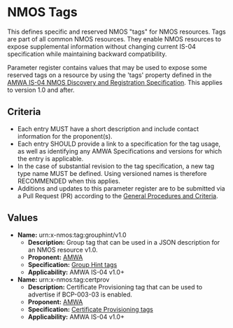 # NMOS Tags

This defines specific and reserved NMOS "tags" for NMOS resources. Tags are part of all common NMOS resources.  They enable NMOS resources to expose supplemental information without changing current IS-04 specification while maintaining backward compatibility.

Parameter register contains values that may be used to expose some reserved tags on a resource by using the 'tags' property defined in the [AMWA IS-04 NMOS Discovery and Registration Specification](https://github.com/AMWA-TV/nmos-discovery-registration).  This applies to version 1.0 and after.

## Criteria

- Each entry MUST have a short description and include contact information for the proponent(s).
- Each entry SHOULD provide a link to a specification for the tag usage, as well as identifying any AMWA Specifications and versions for which the entry is applicable.
- In the case of substantial revision to the tag specification, a new tag type name MUST be defined. Using versioned names is therefore RECOMMENDED when this applies.
- Additions and updates to this parameter register are to be submitted via a Pull Request (PR) according to the [General Procedures and Criteria](../common/).

## Values

- **Name:** urn:x-nmos:tag:grouphint/v1.0
  - **Description:** Group tag that can be used in a JSON description for an NMOS resource v1.0.
  - **Proponent:** [AMWA](https://github.com/AMWA-TV/)
  - **Specification:** [Group Hint tags](grouphint.md)
  - **Applicability:** AMWA IS-04 v1.0+
- **Name:** urn:x-nmos:tag:certprov
  - **Description:** Certificate Provisioning tag that can be used to advertise if BCP-003-03 is enabled.
  - **Proponent:** [AMWA](https://github.com/AMWA-TV/)
  - **Specification:** [Certificate Provisioning tags](certprov.md)
  - **Applicability:** AMWA IS-04 v1.0+

